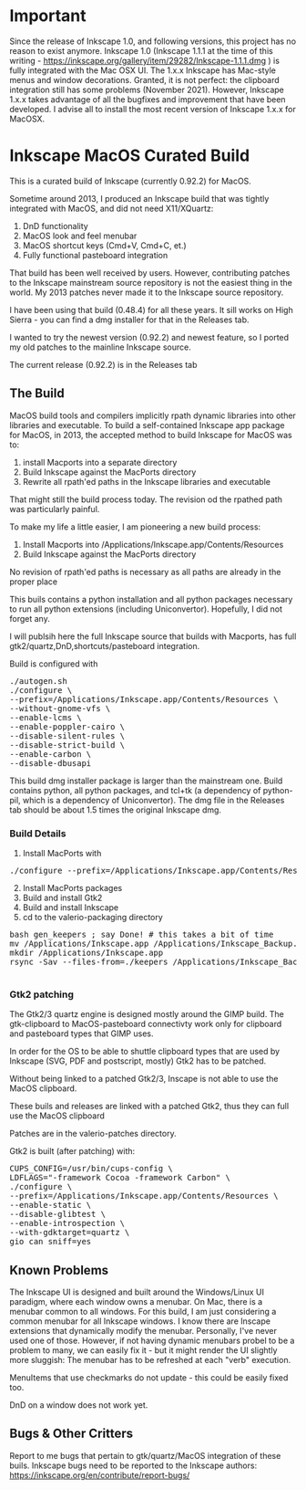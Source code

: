 # Important

Since the release of Inkscape 1.0, and following versions, this project has no reason to exist anymore. Inkscape 1.0 (Inkscape 1.1.1 at the time of this writing - https://inkscape.org/gallery/item/29282/Inkscape-1.1.1.dmg ) is fully integrated with the Mac OSX UI. The 1.x.x Inkscape has Mac-style menus and window decorations. Granted, it is not perfect: the clipboard integration still has some problems (November 2021). However, Inkscape 1.x.x takes advantage of all the bugfixes and improvement that have been developed. I advise all to install the most recent version of Inkscape 1.x.x for MacOSX.

# Inkscape MacOS Curated Build

This is a curated build of Inkscape (currently 0.92.2) for MacOS.

Sometime around 2013, I produced an Inkscape build that was tightly
integrated with MacOS, and did not need X11/XQuartz:

1. DnD functionality
2. MacOS look and feel menubar
3. MacOS shortcut keys (Cmd+V, Cmd+C, et.)
4. Fully functional pasteboard integration

That build has been well received by users. However, contributing
patches to the Inkscape mainstream source repository is not the
easiest thing in the world. My 2013 patches never made it to the
Inkscape source repository.

I have been using that build (0.48.4) for all these years. It sill
works on High Sierra - you can find a dmg installer for that in the
Releases tab.

I wanted to try the newest version (0.92.2) and newest feature, so I
ported my old patches to the mainline Inkscape source.

The current release (0.92.2) is in the Releases tab

## The Build

MacOS build tools and compilers implicitly rpath dynamic libraries
into other libraries and executable. To build a self-contained
Inkscape app package for MacOS, in 2013, the accepted method to
build Inkscape for MacOS was to:

1. install Macports into a separate directory
1. Build Inkscape against the MacPorts directory
1. Rewrite all rpath'ed paths in the Inkscape libraries and executable

That might still the build process today. The revision od the rpathed
path was particularly painful.

To make my life a little easier, I am pioneering a new build process:

1. Install Macports into /Applications/Inkscape.app/Contents/Resources
2. Build Inkscape against the MacPorts directory

No revision of rpath'ed paths is necessary as all paths are already in
the proper place

This buils contains a python installation and all python packages
necessary to run all python extensions (including
Uniconvertor). Hopefully, I did not forget any.

I will publsih here the full Inkscape source that builds with
Macports, has full gtk2/quartz,DnD,shortcuts/pasteboard integration.

Build is configured with

<pre>
./autogen.sh
./configure \
--prefix=/Applications/Inkscape.app/Contents/Resources \
--without-gnome-vfs \
--enable-lcms \
--enable-poppler-cairo \
--disable-silent-rules \
--disable-strict-build \
--enable-carbon \
--disable-dbusapi
</pre>

This build dmg installer package is larger than the mainstream
one. Build contains python, all python packages, and tcl+tk (a
dependency of python-pil, which is a dependency of Uniconvertor).
The dmg file in the Releases tab should be about 1.5 times the
original Inkscape dmg.

### Build Details

1. Install MacPorts with
<pre>
./configure --prefix=/Applications/Inkscape.app/Contents/Resources/
</pre>

2. Install MacPorts packages
3. Build and install Gtk2
4. Build and install Inkscape
5. cd to the valerio-packaging directory
<pre>
bash gen_keepers ; say Done! # this takes a bit of time
mv /Applications/Inkscape.app /Applications/Inkscape_Backup.app
mkdir /Applications/Inkscape.app
rsync -Sav --files-from=./keepers /Applications/Inkscape_Backup.app/ /Applications/Inkscape.app/ ; say Done!

</pre>
### Gtk2 patching

The Gtk2/3 quartz engine is designed mostly around the GIMP build.
The gtk-clipboard to MacOS-pasteboard connectivty work only for
clipboard and pasteboard types that GIMP uses.

In order for the OS to be able to shuttle clipboard types that are
used by Inkscape (SVG, PDF and postscript, mostly) Gtk2 has to be
patched.

Without being linked to a patched Gtk2/3, Inscape is not able to use
the MacOS clipboard.

These buils and releases are linked with a patched Gtk2, thus they can
full use the MacOS clipboard

Patches are in the valerio-patches directory.

Gtk2 is built (after patching) with:

<pre>
CUPS_CONFIG=/usr/bin/cups-config \
LDFLAGS="-framework Cocoa -framework Carbon" \
./configure \
--prefix=/Applications/Inkscape.app/Contents/Resources \
--enable-static \
--disable-glibtest \
--enable-introspection \
--with-gdktarget=quartz \
gio_can_sniff=yes
</pre>




## Known Problems

The Inkscape UI is designed and built around the Windows/Linux UI paradigm, where
each window owns a menubar. On Mac, there is a menubar common to all
windows. For this build, I am just considering a common menubar for
all Inkscape windows. I know there are Inscape extensions that
dynamically modify the menubar. Personally, I've never used one of
those. However, if not having dynamic menubars probel to be a problem
to many, we can easily fix it - but it might render the UI slightly
more sluggish: The menubar has to be refreshed at each "verb" execution.

MenuItems that use checkmarks do not update - this could be easily
fixed too.

DnD on a window does not work yet.

## Bugs & Other Critters

Report to me bugs that pertain to gtk/quartz/MacOS integration of
these buils. Inkscape bugs need to be reported to the Inkscape
authors: https://inkscape.org/en/contribute/report-bugs/



